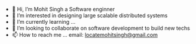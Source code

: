 - 👋 Hi, I’m Mohit Singh a Software enginner
- 👀 I’m interested in designing large scalable distributed systems
- 🌱 I’m currently learning ...
- 💞️ I’m looking to collaborate on software development to build new techs
- 📫 How to reach me ... email: locatemohitsingh@gmail.com

<!---
vicodes/vicodes is a ✨ special ✨ repository because its `README.md` (this file) appears on your GitHub profile.
You can click the Preview link to take a look at your changes.
--->
